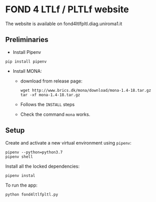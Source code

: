 # FOND 4 LTLf / PLTLf website

The website is available on fond4ltlfpltl.diag.uniroma1.it

## Preliminaries

- Install Pipenv
```
pip install pipenv
```

- Install MONA:

  - download from release page:

        wget http://www.brics.dk/mona/download/mona-1.4-18.tar.gz
        tar -xf mona-1.4-18.tar.gz
      
  - Follows the `INSTALL` steps
  - Check the command `mona` works.

## Setup 

Create and activate a new virtual environment using `pipenv`:

```
pipenv --python=python3.7
pipenv shell
```

Install all the locked dependencies:
```
pipenv instal
```

To run the app:

```
python fond4ltlfpltl.py
```

